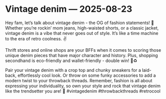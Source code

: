 # Vintage denim — 2025-08-23

Hey fam, let’s talk about vintage denim - the OG of fashion statements! 🌟 Whether you’re rockin’ mom jeans, high-waisted shorts, or a classic jacket, vintage denim is a vibe that never goes out of style. It’s like a time machine to the era of retro coolness. ✌️

Thrift stores and online shops are your BFFs when it comes to scoring those unique denim pieces that have major character and history. Plus, shopping secondhand is eco-friendly and wallet-friendly - double win! 👖♻️

Pair your vintage denim with a crop top and chunky sneakers for a laid-back, effortlessly cool look. Or throw on some funky accessories to add a modern twist to your throwback threads. Remember, fashion is all about expressing your individuality, so own your style and rock that vintage denim like the trendsetter you are! 🤘 #vintagedenim #throwbackthreads #retrocool